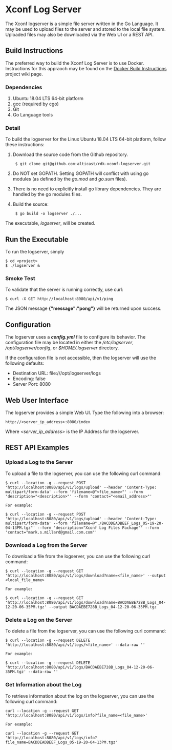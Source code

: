 # Xconf Log Server

The Xconf logserver is a simple file server written in the Go Language.
It may be used to upload files to the server and stored to the local file
system. Uploaded files may also be downloaded via the Web UI or a REST API.

## Build Instructions

The preferred way to build the Xconf Log Server is to use Docker. Instructions
for this appraoch may be found on the [Docker Build Instructions](https://github.com/Mark-Millard/rdk-xconf-logserver/wiki/Docker-Build-Instructions) project
wiki page.

### Dependencies

1. Ubuntu 18.04 LTS 64-bit platform
2. gcc (required by cgo)
3. Git
4. Go Language tools

### Detail

To build the logserver for the Linux Ubuntu 18.04 LTS 64-bit platform,
follow these instructions:

1. Download the source code from the Github repository.

        $ git clone git@github.com:alticast/rdk-xconf-logserver.git

2. Do NOT set GOPATH. Setting GOPATH will conflict with using go modules (as defined by the _go.mod_ and _go.sum_ files).

3. There is no need to explicitly install go library dependencies. They are handled by the go modules files.

6. Build the source:

        $ go build -o logserver ./...

The executable, *logserver*, will be created.

## Run the Executable

To run the logserver, simply

```
$ cd <project>
$ ./logserver &
```

### Smoke Test

To validate that the server is running correctly, use curl:

```
$ curl -X GET http://localhost:8080/api/v1/ping
```

The JSON message **{"message":"pong"}** will be returned upon success.

## Configuration

The logserver uses a ***config.yml*** file to configure its behavior.
The configuration file may be located in either the */etc/logserver*,
*/opt/logserver/config*, or *$HOME/.logserver* directory.

If the configuration file is not accessible, then the logserver will use the
following defaults:

* Destination URL: file:///opt/logserver/logs
* Encoding: false
* Server Port: 8080

## Web User Interface

The logserver provides a simple Web UI. Type the following into a browser:

```
http://<server_ip_address>:8080/index
```
Where *<server_ip_address>* is the IP Address for the logserver.

## REST API Examples

### Upload a Log to the Server

To upload a file to the logserver, you can use the following curl command:

```
$ curl --location -g --request POST 'http://localhost:8080/api/v1/logs/upload' --header 'Content-Type: multipart/form-data' --form 'filename=@"<file_name>"' --form 'description="<description>"' --form 'contact="<email_address>"'

For example:

$ curl --location -g --request POST 'http://localhost:8080/api/v1/logs/upload' --header 'Content-Type: multipart/form-data' --form 'filename=@"./BACDDEADBEEF_Logs_05-19-20-04-13PM.tgz"' --form 'description="Xconf Log Files Package"' --form 'contact="mark.s.millard@gmail.com.com"'
```

### Download a Log from the Server

To download a file from the logserver, you can use the following curl command:

```
$ curl --location -g --request GET 'http://localhost:8080/api/v1/logs/download?name=<file_name>' --output <local_file_name>

For example:

$ curl --location -g --request GET 'http://localhost:8080/api/v1/logs/download?name=BACDAEBE728B_Logs_04-12-20-06-35PM.tgz' --output BACDAEBE728B_Logs_04-12-20-06-35PM.tgz
```

### Delete a Log on the Server

To delete a file from the logserver, you can use the following curl command:

```
$ curl --location -g --request DELETE 'http://localhost:8080/api/v1/logs/<file_name>' --data-raw ''

For example:

$ curl --location -g --request DELETE 'http://localhost:8080/api/v1/logs/BACDAEBE728B_Logs_04-12-20-06-35PM.tgz' --data-raw ''
```

### Get Information about the Log

To retrieve information about the log on the logserver, you can use the
following curl command:

```
curl --location -g --request GET 'http://localhost:8080/api/v1/logs/info?file_name=<file_name>'

For example:

curl --location -g --request GET 'http://localhost:8080/api/v1/logs/info?file_name=BACDDEADBEEF_Logs_05-19-20-04-13PM.tgz'
```
